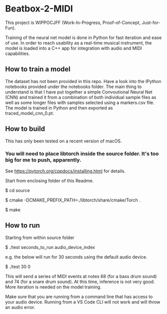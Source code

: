 # Beatbox-2-MIDI

This project is WIPPOCJFF (Work-In-Progress, Proof-of-Concept, Just-for-Fun).

Training of the neural net model is done in Python for fast iteration and ease of use. In order to reach usability as a real-time musical instrument, the model is loaded into a C++ app for integration with audio and MIDI capabilities. 

## How to train a model
The dataset has not been provided in this repo. Have a look into the IPython notebooks provided under the notebooks folder. The main thing to understand is that I have put together a simple Convoutional Neural Net (CNN) and trained it from a combination of both individual sample files as well as some longer files with samples selected using a markers.csv file. The model is trained in Python and then exported as traced_model_cnn_0.pt. 

## How to build
This has only been tested on a recent version of macOS. 

### You will need to place libtorch inside the source folder. It's too big for me to push, apparently.

See https://pytorch.org/cppdocs/installing.html for details.


Start from enclosing folder of this Readme.



$ cd source

$ cmake -DCMAKE_PREFIX_PATH=./libtorch/share/cmake/Torch .

$ make

## How to run
Starting from within source folder



$ ./test seconds_to_run audio_device_index



e.g. the below will run for 30 seconds using the default audio device.



$ ./test 30 0



This will send a series of MIDI events at notes 68 (for a bass drum sound) and 74 (for a snare drum sound). At this time, inference is not very good. More iteration is needed on the model training.

Make sure that you are running from a command line that has access to your audio device.  Running from a VS Code CLI will not work and will throw an audio error.